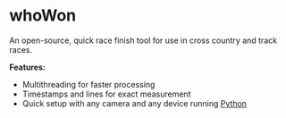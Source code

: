 # whoWon

An open-source, quick race finish tool for use in cross country and track races. 

**Features:**
- Multithreading for faster processing
- Timestamps and lines for exact measurement
- Quick setup with any camera and any device running [Python](https://python.org)
